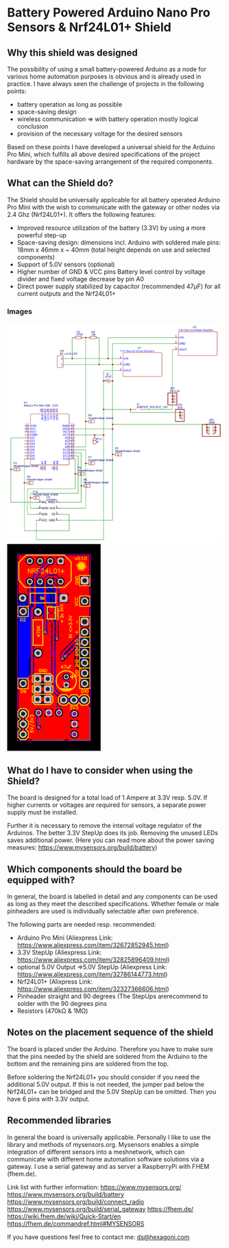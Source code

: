 # Battery Powered Arduino Nano Pro Sensors & Nrf24L01+ Shield

## Why this shield was designed

The possibility of using a small battery-powered Arduino as a node for various home automation purposes is obvious and is already used in practice.
I have always seen the challenge of projects in the following points:
 - battery operation as long as possible
 - space-saving design
 - wireless communication => with battery operation mostly logical conclusion
 - provision of the necessary voltage for the desired sensors

Based on these points I have developed a universal shield for the Arduino Pro Mini, which fulfills all above desired specifications of the project hardware by the space-saving arrangement of the required components.

## What can the Shield do?

The Shield should be universally applicable for all battery operated Arduino Pro Mini with the wish to communicate with the gateway or other nodes via 2.4 Ghz (Nrf24L01+).
It offers the following features:
 - Improved resource utilization of the battery (3.3V) by using a more
   powerful step-up
 - Space-saving design: dimensions incl. Arduino with    soldered male
   pins: 18mm x 46mm x ~ 40mm (total height depends on use    and
   selected components)
 - Support of 5.0V sensors (optional)
 - Higher number of GND & VCC pins Battery level control by voltage
   divider and fixed voltage decrease by pin A0
 - Direct power supply stabilized by capacitor (recommended 47µF) for
   all current outputs and the Nrf24L01+


### Images

![Schematic](https://github.com/hexagoni/arduino-univ-shield/blob/master/Schematic/Schematic.png)
![PCB](https://github.com/hexagoni/arduino-univ-shield/blob/master/PCB/PCB.png)

## What do I have to consider when using the Shield?

The board is designed for a total load of 1 Ampere at 3.3V resp. 5.0V. If higher currents or voltages are required for sensors, a separate power supply must be installed.

Further it is necessary to remove the internal voltage regulator of the Arduinos. The better 3.3V StepUp does its job. Removing the unused LEDs saves additional power. (Here you can read more about the power saving measures: https://www.mysensors.org/build/battery)

## Which components should the board be equipped with?

In general, the board is labelled in detail and any components can be used as long as they meet the described specifications. Whether female or male pinheaders are used is individually selectable after own preference.

The following parts are needed resp. recommended:
 - Arduino Pro Mini (Aliexpress Link: https://www.aliexpress.com/item/32672852945.html)
 - 3.3V StepUp (Aliexpress Link: https://www.aliexpress.com/item/32825896409.html)
 - optional 5.0V Output =>5.0V StepUp (Aliexpress Link: https://www.aliexpress.com/item/32786144773.html)
 - Nrf24L01+ (Alixpress Link: https://www.aliexpress.com/item/32327366606.html)
 - Pinheader straight and 90 degrees (The StepUps arerecommend to solder
   with the 90 degrees pins
 - Resistors (470kΩ & 1MΩ)

## Notes on the placement sequence of the shield

The board is placed under the Arduino. Therefore you have to make sure that the pins needed by the shield are soldered from the Arduino to the bottom and the remaining pins are soldered from the top.

Before soldering the Nrf24L01+ you should consider if you need the additional 5.0V output. If this is not needed, the jumper pad below the Nrf24L01+ can be bridged and the 5.0V StepUp can be omitted. Then you have 6 pins with 3.3V output.  

## Recommended libraries

In general the board is universally applicable. Personally I like to use the library and methods of mysensors.org. Mysensors enables a simple integration of different sensors into a meshnetwork, which can communicate with different home automation software solutions via a gateway. I use a serial gateway and as server a RaspberryPi with FHEM (fhem.de).

Link list with further information: 
https://www.mysensors.org/
https://www.mysensors.org/build/battery
https://www.mysensors.org/build/connect_radio
https://www.mysensors.org/build/serial_gateway
https://fhem.de/
https://wiki.fhem.de/wiki/Quick-Start/en
https://fhem.de/commandref.html#MYSENSORS


If you have questions feel free to contact me:
ds@hexagoni.com
 
